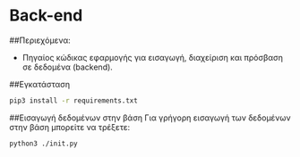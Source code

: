 # Back-end

##Περιεχόμενα:

- Πηγαίος κώδικας εφαρμογής για εισαγωγή, διαχείριση και
  πρόσβαση σε δεδομένα (backend).

##Εγκατάσταση
```sh
pip3 install -r requirements.txt
```
##Εισαγωγή δεδομένων στην βάση
Για γρήγορη εισαγωγή των δεδομένων στην βάση μπορείτε να τρέξετε:
```sh
python3 ./init.py
```
